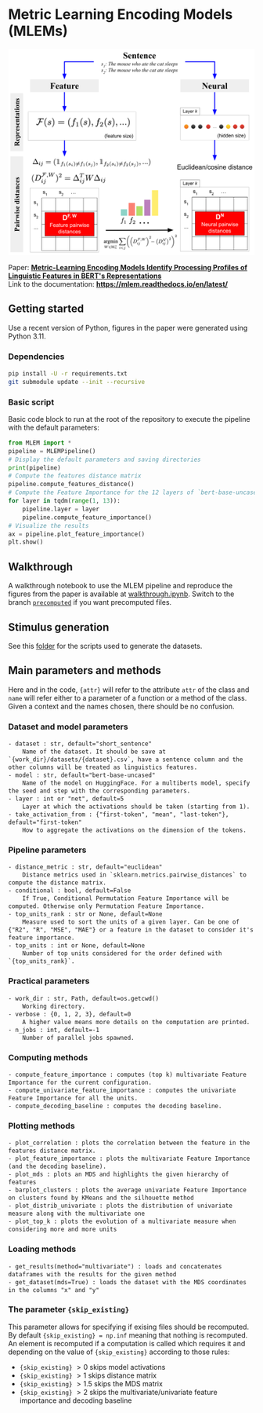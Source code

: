 # Metric Learning Encoding Models (MLEMs)

<p align="center">
	<img src="MLEM_pipeline.png" alt="MLEM pipeline" width="600"/>
</p>

Paper: **[Metric-Learning Encoding Models Identify Processing Profiles of Linguistic Features in BERT's Representations](https://arxiv.org/abs/2402.11608)**  
Link to the documentation: **https://mlem.readthedocs.io/en/latest/**

## Getting started

Use a recent version of Python, figures in the paper were generated using Python 3.11. 
### Dependencies

```bash
pip install -U -r requirements.txt
git submodule update --init --recursive
```

### Basic script

Basic code block to run at the root of the repository to execute the pipeline with the default parameters:
```python
from MLEM import *
pipeline = MLEMPipeline()
# Display the default parameters and saving directories
print(pipeline)
# Compute the features distance matrix
pipeline.compute_features_distance()
# Compute the Feature Importance for the 12 layers of `bert-base-uncased`
for layer in tqdm(range(1, 13)):
	pipeline.layer = layer
	pipeline.compute_feature_importance()
# Visualize the results
ax = pipeline.plot_feature_importance()
plt.show()
```

## Walkthrough

A walkthrough notebook to use the MLEM pipeline and reproduce the figures from the paper is available at [walkthrough.ipynb](walkthrough.ipynb). Switch to the branch [`precomputed`](https://github.com/LouisJalouzot/MLEM/tree/precomputed) if you want precomputed files.

## Stimulus generation

See this [folder](stimulus_generators_NLMs) for the scripts used to generate the datasets.

## Main parameters and methods

Here and in the code, `{attr}` will refer to the attribute `attr` of the class and `name` will refer either to a parameter of a function or a method of the class. Given a context and the names chosen, there should be no confusion.

### Dataset and model parameters
	- dataset : str, default="short_sentence"
		Name of the dataset. It should be save at `{work_dir}/datasets/{dataset}.csv`, have a sentence column and the other columns will be treated as linguistics features.
    - model : str, default="bert-base-uncased"
		Name of the model on HuggingFace. For a multiberts model, specify the seed and step with the corresponding parameters.
	- layer : int or "net", default=5
		Layer at which the activations should be taken (starting from 1).
	- take_activation_from : {"first-token", "mean", "last-token"}, default="first-token"
		How to aggregate the activations on the dimension of the tokens.

### Pipeline parameters
	- distance_metric : str, default="euclidean"
		Distance metrics used in `sklearn.metrics.pairwise_distances` to compute the distance matrix.
	- conditional : bool, default=False
		If True, Conditional Permutation Feature Importance will be computed. Otherwise only Permutation Feature Importance.
	- top_units_rank : str or None, default=None
		Measure used to sort the units of a given layer. Can be one of {"R2", "R", "MSE", "MAE"} or a feature in the dataset to consider it's feature importance.
	- top_units : int or None, default=None
		Number of top units considered for the order defined with `{top_units_rank}`.

### Practical parameters
	- work_dir : str, Path, default=os.getcwd()
        Working directory.
	- verbose : {0, 1, 2, 3}, default=0
		A higher value means more details on the computation are printed.
	- n_jobs : int, default=-1
        Number of parallel jobs spawned.

### Computing methods
	- compute_feature_importance : computes (top k) multivariate Feature Importance for the current configuration.
	- compute_univariate_feature_importance : computes the univariate Feature Importance for all the units.
	- compute_decoding_baseline : computes the decoding baseline.

### Plotting methods
	- plot_correlation : plots the correlation between the feature in the features distance matrix.
	- plot_feature_importance : plots the multivariate Feature Importance (and the decoding baseline).
	- plot_mds : plots an MDS and highlights the given hierarchy of features
	- barplot_clusters : plots the average univariate Feature Importance on clusters found by KMeans and the silhouette method
	- plot_distrib_univariate : plots the distribution of univariate measure along with the multivariate one
	- plot_top_k : plots the evolution of a multivariate measure when considering more and more units

### Loading methods
	- get_results(method="multivariate") : loads and concatenates dataframes with the results for the given method
	- get_dataset(mds=True) : loads the dataset with the MDS coordinates in the columns "x" and "y"

### The parameter `{skip_existing}`

This parameter allows for specifying if exising files should be recomputed. By default `{skip_existing} = np.inf` meaning that nothing is recomputed. An element is recomputed if a computation is called which requires it and depending on the value of `{skip_existing}` according to those rules:
- `{skip_existing}` $> 0$ skips model activations
- `{skip_existing}` $> 1$ skips distance matrix
- `{skip_existing}` $> 1.5$ skips the MDS matrix
- `{skip_existing}` $> 2$ skips the multivariate/univariate feature importance and decoding baseline